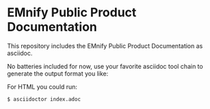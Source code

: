# EMnify Public Product Documentation

This repository includes the EMnify Public Product Documentation as asciidoc.

No batteries included for now, use your favorite asciidoc tool chain to generate the output format you like:

For HTML you could run:

```$ asciidoctor index.adoc```

